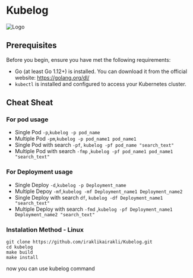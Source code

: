 # Kubelog 

![Logo](https://i.ibb.co/qjLhnxH/c8ae24be-7031-4682-b41d-e314f9f99be7.webp)




## Prerequisites

Before you begin, ensure you have met the following requirements:

- Go (at least Go 1.12+) is installed. You can download it from the official website: https://golang.org/dl/
- `kubectl` is installed and configured to access your Kubernetes cluster.


## Cheat Sheat
### For pod usage
* Single Pod ```-p```,``` kubelog -p pod_name ```
* Multiple Pod  ```-pm```,``` kubelog -p pod_name1 pod_name1 ```
* Single Pod with search ```-pf```, ```kubelog -pf pod_name "search_text" ```
* Multiple Pod with search ```-fmp``` ,```kubelog -pf pod_name1 pod_name1 "search_text" ```



### For Deployment usage
* Single Deploy ```-d```,``` kubelog -p Deployment_name ```
* Multiple Depoy  ```-mf```,``` kubelog -mf Deployment_name1 Deployment_name2  ```
* Single Deploy with search ```df```, ```kubelog -df Deployment_name1 "search_text" ```
* Multiple Deploy with search ```-fmd``` ,```kubelog -pf Deployment_name1 Deployment_name2 "search_text" ```


### Instalation Method - Linux
```shell
git clone https://github.com/iraklikairakli/Kubelog.git
cd kubelog
make build
make install
```
now you can use kubelog command 
